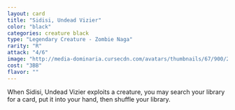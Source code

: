 ```yaml
---
layout: card
title: "Sidisi, Undead Vizier"
color: "black"
categories: creature black
type: "Legendary Creature - Zombie Naga"
rarity: "R"
attack: "4/6"
image: "http://media-dominaria.cursecdn.com/avatars/thumbnails/67/900/200/283/635608910446116536.png"
cost: "3BB"
flavor: ""
---
```


When Sidisi, Undead Vizier exploits a creature, you may search your library for a card, put it into your hand, then shuffle your library.
